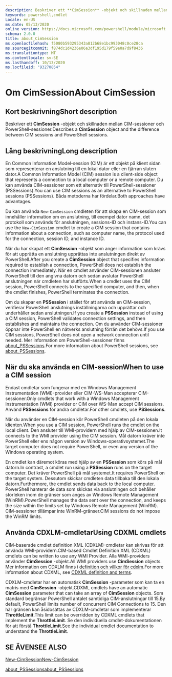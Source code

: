 ```yaml
---
description: Beskriver ett **CimSession** -objekt och skillnaden mellan CIM-sessioner och PowerShell-sessioner.
keywords: powershell,cmdlet
Locale: en-US
ms.date: 05/13/2020
online version: https://docs.microsoft.com/powershell/module/microsoft.powershell.core/about/about_cimsession?view=powershell-6&WT.mc_id=ps-gethelp
schema: 2.0.0
title: about_CimSession
ms.openlocfilehash: f5080b593295343a812b68e1bc993048c0ce28ca
ms.sourcegitcommit: f874dc1d4236e06a3df195d179f59e0a7d9f8436
ms.translationtype: MT
ms.contentlocale: sv-SE
ms.lasthandoff: 10/13/2020
ms.locfileid: "93270854"
---
```

# <a name="about-cimsession"></a><span data-ttu-id="d71a9-104">Om CimSession</span><span class="sxs-lookup"><span data-stu-id="d71a9-104">About CimSession</span></span>

## <a name="short-description"></a><span data-ttu-id="d71a9-105">Kort beskrivning</span><span class="sxs-lookup"><span data-stu-id="d71a9-105">Short description</span></span>
<span data-ttu-id="d71a9-106">Beskriver ett **CimSession** -objekt och skillnaden mellan CIM-sessioner och PowerShell-sessioner.</span><span class="sxs-lookup"><span data-stu-id="d71a9-106">Describes a **CimSession** object and the difference between CIM sessions and PowerShell sessions.</span></span>

## <a name="long-description"></a><span data-ttu-id="d71a9-107">Lång beskrivning</span><span class="sxs-lookup"><span data-stu-id="d71a9-107">Long description</span></span>

<span data-ttu-id="d71a9-108">En Common Information Model-session (CIM) är ett objekt på klient sidan som representerar en anslutning till en lokal dator eller en fjärran sluten dator.</span><span class="sxs-lookup"><span data-stu-id="d71a9-108">A Common Information Model (CIM) session is a client-side object that represents a connection to a local computer or a remote computer.</span></span> <span data-ttu-id="d71a9-109">Du kan använda CIM-sessioner som ett alternativ till PowerShell-sessioner (PSSessions).</span><span class="sxs-lookup"><span data-stu-id="d71a9-109">You can use CIM sessions as an alternative to PowerShell sessions (PSSessions).</span></span> <span data-ttu-id="d71a9-110">Båda metoderna har fördelar.</span><span class="sxs-lookup"><span data-stu-id="d71a9-110">Both approaches have advantages.</span></span>

<span data-ttu-id="d71a9-111">Du kan använda `New-CimSession` cmdleten för att skapa en CIM-session som innehåller information om en anslutning, till exempel dator namn, det protokoll som används för anslutningen, sessions-ID och instans-ID.</span><span class="sxs-lookup"><span data-stu-id="d71a9-111">You can use the `New-CimSession` cmdlet to create a CIM session that contains information about a connection, such as computer name, the protocol used for the connection, session ID, and instance ID.</span></span>

<span data-ttu-id="d71a9-112">När du har skapat ett **CimSession** -objekt som anger information som krävs för att upprätta en anslutning upprättas inte anslutningen direkt av PowerShell.</span><span class="sxs-lookup"><span data-stu-id="d71a9-112">After you create a **CimSession** object that specifies information required to establish a connection, PowerShell does not establish the connection immediately.</span></span> <span data-ttu-id="d71a9-113">När en cmdlet använder CIM-sessionen ansluter PowerShell till den angivna datorn och sedan avslutar PowerShell anslutningen när cmdleten har slutförts.</span><span class="sxs-lookup"><span data-stu-id="d71a9-113">When a cmdlet uses the CIM session, PowerShell connects to the specified computer, and then, when the cmdlet finishes, PowerShell terminates the connection.</span></span>

<span data-ttu-id="d71a9-114">Om du skapar en **PSSession** i stället för att använda en CIM-session, verifierar PowerShell anslutnings inställningarna och upprättar och underhåller sedan anslutningen.</span><span class="sxs-lookup"><span data-stu-id="d71a9-114">If you create a **PSSession** instead of using a CIM session, PowerShell validates connection settings, and then establishes and maintains the connection.</span></span> <span data-ttu-id="d71a9-115">Om du använder CIM-sessioner öppnar inte PowerShell en nätverks anslutning förrän det behövs.</span><span class="sxs-lookup"><span data-stu-id="d71a9-115">If you use CIM sessions, PowerShell does not open a network connection until needed.</span></span> <span data-ttu-id="d71a9-116">Mer information om PowerShell-sessioner finns [about_PSSessions](about_PSSessions.md).</span><span class="sxs-lookup"><span data-stu-id="d71a9-116">For more information about PowerShell sessions, see [about_PSSessions](about_PSSessions.md).</span></span>

## <a name="when-to-use-a-cim-session"></a><span data-ttu-id="d71a9-117">När du ska använda en CIM-session</span><span class="sxs-lookup"><span data-stu-id="d71a9-117">When to use a CIM session</span></span>

<span data-ttu-id="d71a9-118">Endast cmdletar som fungerar med en Windows Management Instrumentation (WMI)-provider eller CIM-WS-Man accepterar CIM-sessioner.</span><span class="sxs-lookup"><span data-stu-id="d71a9-118">Only cmdlets that work with a Windows Management Instrumentation (WMI) provider or CIM over WS-Man accept CIM sessions.</span></span> <span data-ttu-id="d71a9-119">Använd **PSSessions** för andra cmdletar.</span><span class="sxs-lookup"><span data-stu-id="d71a9-119">For other cmdlets, use **PSSessions**.</span></span>

<span data-ttu-id="d71a9-120">När du använder en CIM-session kör PowerShell cmdleten på den lokala klienten.</span><span class="sxs-lookup"><span data-stu-id="d71a9-120">When you use a CIM session, PowerShell runs the cmdlet on the local client.</span></span> <span data-ttu-id="d71a9-121">Den ansluter till WMI-providern med hjälp av CIM-sessionen.</span><span class="sxs-lookup"><span data-stu-id="d71a9-121">It connects to the WMI provider using the CIM session.</span></span> <span data-ttu-id="d71a9-122">Mål datorn kräver inte PowerShell eller ens någon version av Windows-operativsystemet.</span><span class="sxs-lookup"><span data-stu-id="d71a9-122">The target computer does not require PowerShell, or even any version of the Windows operating system.</span></span>

<span data-ttu-id="d71a9-123">En cmdlet kan däremot köras med hjälp av en **PSSession** som körs på mål datorn.</span><span class="sxs-lookup"><span data-stu-id="d71a9-123">In contrast, a cmdlet run using a **PSSession** runs on the target computer.</span></span>
<span data-ttu-id="d71a9-124">Det kräver PowerShell på mål systemet.</span><span class="sxs-lookup"><span data-stu-id="d71a9-124">It requires PowerShell on the target system.</span></span> <span data-ttu-id="d71a9-125">Dessutom skickar cmdleten data tillbaka till den lokala datorn.</span><span class="sxs-lookup"><span data-stu-id="d71a9-125">Furthermore, the cmdlet sends data back to the local computer.</span></span> <span data-ttu-id="d71a9-126">PowerShell hanterar de data som skickas via anslutningen och behåller storleken inom de gränser som anges av Windows Remote Management (WinRM).</span><span class="sxs-lookup"><span data-stu-id="d71a9-126">PowerShell manages the data sent over the connection, and keeps the size within the limits set by Windows Remote Management (WinRM).</span></span> <span data-ttu-id="d71a9-127">CIM-sessioner tillämpar inte WinRM-gränser.</span><span class="sxs-lookup"><span data-stu-id="d71a9-127">CIM sessions do not impose the WinRM limits.</span></span>

## <a name="using-cdxml-cmdlets"></a><span data-ttu-id="d71a9-128">Använda CDXLM-cmdletar</span><span class="sxs-lookup"><span data-stu-id="d71a9-128">Using CDXML cmdlets</span></span>

<span data-ttu-id="d71a9-129">CIM-baserade cmdlet definition XML (CDXLM)-cmdletar kan skrivas för att använda WMI-providern.</span><span class="sxs-lookup"><span data-stu-id="d71a9-129">CIM-based Cmdlet Definition XML (CDXML) cmdlets can be written to use any WMI Provider.</span></span> <span data-ttu-id="d71a9-130">Alla WMI-providers använder **CimSession** -objekt.</span><span class="sxs-lookup"><span data-stu-id="d71a9-130">All WMI providers use **CimSession** objects.</span></span> <span data-ttu-id="d71a9-131">Mer information om CDXLM finns i [definition och villkor för cdxlm](/previous-versions/windows/desktop/wmi_v2/cdxml-overview).</span><span class="sxs-lookup"><span data-stu-id="d71a9-131">For more information about CDXML, see [CDXML definition and terms](/previous-versions/windows/desktop/wmi_v2/cdxml-overview).</span></span>

<span data-ttu-id="d71a9-132">CDXLM-cmdletar har en automatisk **CimSession** -parameter som kan ta en matris med **CimSession** -objekt.</span><span class="sxs-lookup"><span data-stu-id="d71a9-132">CDXML cmdlets have an automatic **CimSession** parameter that can take an array of **CimSession** objects.</span></span> <span data-ttu-id="d71a9-133">Som standard begränsar PowerShell antalet samtidiga CIM-anslutningar till 15.</span><span class="sxs-lookup"><span data-stu-id="d71a9-133">By default, PowerShell limits number of concurrent CIM Connections to 15.</span></span> <span data-ttu-id="d71a9-134">Den här gränsen kan åsidosättas av CDXLM-cmdletar som implementerar **ThrottleLimit**.</span><span class="sxs-lookup"><span data-stu-id="d71a9-134">This limit can be overridden by CDXML cmdlets that implement the **ThrottleLimit**.</span></span> <span data-ttu-id="d71a9-135">Se den individuella cmdlet-dokumentationen för att förstå **ThrottleLimit**.</span><span class="sxs-lookup"><span data-stu-id="d71a9-135">See the individual cmdlet documentation to understand the **ThrottleLimit**.</span></span>

## <a name="see-also"></a><span data-ttu-id="d71a9-136">SE ÄVEN</span><span class="sxs-lookup"><span data-stu-id="d71a9-136">SEE ALSO</span></span>

[<span data-ttu-id="d71a9-137">New-CimSession</span><span class="sxs-lookup"><span data-stu-id="d71a9-137">New-CimSession</span></span>](xref:CimCmdlets.New-CimSession)

[<span data-ttu-id="d71a9-138">about_PSSessions</span><span class="sxs-lookup"><span data-stu-id="d71a9-138">about_PSSessions</span></span>](about_PSSessions.md)
